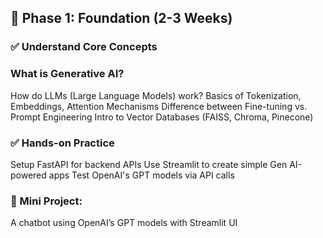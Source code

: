 ## 📌 Phase 1: Foundation (2-3 Weeks)

### ✅ Understand Core Concepts

### What is Generative AI?
How do LLMs (Large Language Models) work? 
Basics of Tokenization, Embeddings, Attention Mechanisms 
Difference between Fine-tuning vs. Prompt Engineering 
Intro to Vector Databases (FAISS, Chroma, Pinecone) 

### ✅ Hands-on Practice
Setup FastAPI for backend APIs 
Use Streamlit to create simple Gen AI-powered apps 
Test OpenAI's GPT models via API calls

### 🎯 Mini Project:  
A chatbot using OpenAI’s GPT models with Streamlit UI  
